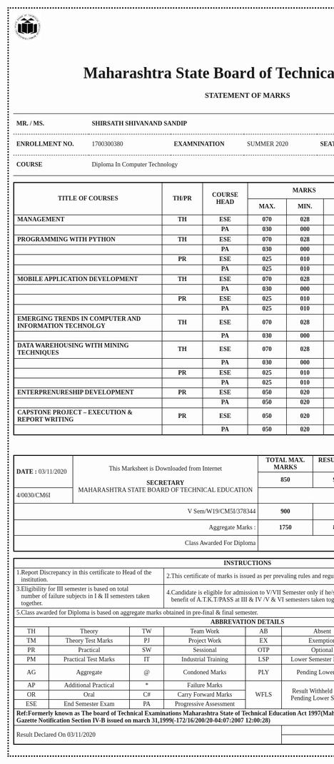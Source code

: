 <!DOCTYPE html>
<html xmlns="http://www.w3.org/1999/xhtml">
  <head>
    <title>CM6I</title>
    <style>
    body {
      font-family: Calibri;
    }
    .tableRecordPadding {
      font-weight: bold;
      padding: 2px 0 2px 2px;
    }
    .Error {
      text-align: center;
      margin: 70px 0;
      color: red;
      font-size: 1.5em;
    }
    .Error1 {
      text-align: center;
      color: red;
      font-size: 1.5em;
    }
        .statment {
            font-family: Calibri;
            text-align: center;
            margin-top: 20px;
            text-transform: uppercase;
        }
        .tbl tr td {
            padding: 2px 5px;
        }
        .Instruct {
            display: table-cell;
        }
        * {
            margin: 0px;
            padding: 0px;
        }
        .main {
            width: 1050px;
            height: auto;
            border: 3px dotted black;
            margin: auto;
            padding: 10px;
        }
        .heading {
            width: 100%;
            height: 100px;
        }
        .heading h1,
        h3 {
            font-family: 'Old English Text MT';
            text-align: center
        }
        .img {
            width: 10%;
            height: 100px;
            float: left;
            margin-left: 15px;
        }
        .td {
            /*border-left:1px solid;
           border-right:1px solid;
           border-bottom:1px solid;*/
            height: 15px;
            width: 205px;
            text-align: center;
        }
        .td1 {
            /*border: 1px solid;*/
            height: 15px;
            width: 80px;
            text-align: center;
        }
        table,
        th,
        td {
            border: 1px solid black;
            border-collapse: collapse;
        }
        .col {
            border: 0px;
            border-bottom: 1px dashed;
            border-collapse: collapse;
            height: 40px;
        }
    </style>
  </head>
  <body>
    <div class="main">
      <img src=logo.png width=6% height=6% border="0" alt="MSBTE LOGO" />
      <div class="heading">
        <h1 style="font-size:35px;">Maharashtra State Board of Technical Education</h1>
        <h3 class="statment">Statement of Marks</h3>
      </div>
      <div>
        <table style="width:100%;margin-top:10px;border:0px solid">
          <tr>
            <td style="width:155px;" class="col">   <strong>MR. / MS.</strong></td>
            <td colspan="6" class="col"><strong>SHIRSATH SHIVANAND SANDIP</strong></td>
          </tr>
          <tr>
            <td style="width:155px;" class="col"><strong>ENROLLMENT NO.</strong></td>
            <td style="width:170px;" class="col"> 1700300380</td>
            <td style="width:150px;" class="col"><strong>EXAMNINATION</strong></td>
            <td style="width:150px;" class="col">SUMMER 2020</td>
            <td style="width:100px;" class="col"><strong>SEAT NO.</strong></td>
            <td style="width:100px;" class="col">383898</td>
            <td class="col"><strong>FINAL SEMESTER</strong></td>
          </tr>
          <tr>
            <td style="margin-right:20px;width:155px;" class="col">   <strong>COURSE</strong></td>
            <td colspan="6" class="col">Diploma In Computer Technology</td>
          </tr>
        </table>
        <div id="dvMain0">
          <table border='1' cellspacing='0' align='center' widht='0'>
            <tr>
              <td width='700px' height='30px' align='center' rowspan='2'><strong>TITLE OF COURSES</strong></td>
              <td width='150px' height='30px' align='center' rowspan='2'><strong>TH/PR</strong></td>
              <td width='150px' height='30px' align='center' rowspan='2'><strong>COURSE HEAD</strong></td>
              <td width='150px' height='30px' align='center' colspan='3'><strong>MARKS</strong></td>
              <td width='150px' height='30px' align='center' colspan='2'><strong>TOTAL MARKS</strong></td>
              <td width='150px' height='30px' align='center' rowspan='2'><strong>CREDITS</strong></td>
            </tr>
            <tr>
              <td width='150px' height='30px' align='center'><strong>MAX.</strong></td>
              <td width='150px' height='30px' align='center'><strong>MIN.</strong></td>
              <td width='150px' height='30px' align='center'><strong>OBT.</strong></td>
              <td width='150px' height='30px' align='center'><strong>MAX</strong></td>
              <td width='150px' height='30px' align='center'><strong>OBT</strong></td>
            </tr>
            <tr>
              <td><strong>MANAGEMENT</strong></td>
              <td align='center'><strong>TH</strong></td>
              <td align='center'><strong>ESE</strong></td>
              <td align='center'><strong>070</strong></td>
              <td align='center'><strong>028</strong></td>
              <td align='center'><strong>060 </strong></td>
              <td align='center'><strong>100</strong></td>
              <td align='center'><strong>088 </strong></td>
              <td align='center'><strong>3</strong></td>
            </tr>
            <tr>
              <td><strong></strong></td>
              <td align='center'><strong></strong></td>
              <td align='center'><strong>PA</strong></td>
              <td align='center'><strong>030</strong></td>
              <td align='center'><strong>000</strong></td>
              <td align='center'><strong>028 </strong></td>
              <td align='center'><strong></strong></td>
              <td align='center'><strong></strong></td>
              <td align='center'><strong></strong></td>
            </tr>
            <tr>
              <td><strong>PROGRAMMING WITH PYTHON</strong></td>
              <td align='center'><strong>TH</strong></td>
              <td align='center'><strong>ESE</strong></td>
              <td align='center'><strong>070</strong></td>
              <td align='center'><strong>028</strong></td>
              <td align='center'><strong>070 </strong></td>
              <td align='center'><strong>100</strong></td>
              <td align='center'><strong>100 </strong></td>
              <td align='center'><strong>5</strong></td>
            </tr>
            <tr>
              <td><strong></strong></td>
              <td align='center'><strong></strong></td>
              <td align='center'><strong>PA</strong></td>
              <td align='center'><strong>030</strong></td>
              <td align='center'><strong>000</strong></td>
              <td align='center'><strong>030 </strong></td>
              <td align='center'><strong></strong></td>
              <td align='center'><strong></strong></td>
              <td align='center'><strong></strong></td>
            </tr>
            <tr>
              <td><strong></strong></td>
              <td align='center'><strong>PR</strong></td>
              <td align='center'><strong>ESE</strong></td>
              <td align='center'><strong>025</strong></td>
              <td align='center'><strong>010</strong></td>
              <td align='center'><strong>024 </strong></td>
              <td align='center'><strong>050</strong></td>
              <td align='center'><strong>048 </strong></td>
              <td align='center'><strong></strong></td>
            </tr>
            <tr>
              <td><strong></strong></td>
              <td align='center'><strong></strong></td>
              <td align='center'><strong>PA</strong></td>
              <td align='center'><strong>025</strong></td>
              <td align='center'><strong>010</strong></td>
              <td align='center'><strong>024 </strong></td>
              <td align='center'><strong></strong></td>
              <td align='center'><strong></strong></td>
              <td align='center'><strong></strong></td>
            </tr>
            <tr>
              <td><strong>MOBILE APPLICATION DEVELOPMENT</strong></td>
              <td align='center'><strong>TH</strong></td>
              <td align='center'><strong>ESE</strong></td>
              <td align='center'><strong>070</strong></td>
              <td align='center'><strong>028</strong></td>
              <td align='center'><strong>070 </strong></td>
              <td align='center'><strong>100</strong></td>
              <td align='center'><strong>100 </strong></td>
              <td align='center'><strong>7</strong></td>
            </tr>
            <tr>
              <td><strong></strong></td>
              <td align='center'><strong></strong></td>
              <td align='center'><strong>PA</strong></td>
              <td align='center'><strong>030</strong></td>
              <td align='center'><strong>000</strong></td>
              <td align='center'><strong>030 </strong></td>
              <td align='center'><strong></strong></td>
              <td align='center'><strong></strong></td>
              <td align='center'><strong></strong></td>
            </tr>
            <tr>
              <td><strong></strong></td>
              <td align='center'><strong>PR</strong></td>
              <td align='center'><strong>ESE</strong></td>
              <td align='center'><strong>025</strong></td>
              <td align='center'><strong>010</strong></td>
              <td align='center'><strong>024 </strong></td>
              <td align='center'><strong>050</strong></td>
              <td align='center'><strong>048 </strong></td>
              <td align='center'><strong></strong></td>
            </tr>
            <tr>
              <td><strong></strong></td>
              <td align='center'><strong></strong></td>
              <td align='center'><strong>PA</strong></td>
              <td align='center'><strong>025</strong></td>
              <td align='center'><strong>010</strong></td>
              <td align='center'><strong>024 </strong></td>
              <td align='center'><strong></strong></td>
              <td align='center'><strong></strong></td>
              <td align='center'><strong></strong></td>
            </tr>
            <tr>
              <td><strong>EMERGING TRENDS IN COMPUTER AND INFORMATION TECHNOLGY</strong></td>
              <td align='center'><strong>TH</strong></td>
              <td align='center'><strong>ESE</strong></td>
              <td align='center'><strong>070</strong></td>
              <td align='center'><strong>028</strong></td>
              <td align='center'><strong>070 </strong></td>
              <td align='center'><strong>100</strong></td>
              <td align='center'><strong>100 </strong></td>
              <td align='center'><strong>3</strong></td>
            </tr>
            <tr>
              <td><strong></strong></td>
              <td align='center'><strong></strong></td>
              <td align='center'><strong>PA</strong></td>
              <td align='center'><strong>030</strong></td>
              <td align='center'><strong>000</strong></td>
              <td align='center'><strong>030 </strong></td>
              <td align='center'><strong></strong></td>
              <td align='center'><strong></strong></td>
              <td align='center'><strong></strong></td>
            </tr>
            <tr>
              <td><strong>DATA WAREHOUSING WITH MINING TECHNIQUES</strong></td>
              <td align='center'><strong>TH</strong></td>
              <td align='center'><strong>ESE</strong></td>
              <td align='center'><strong>070</strong></td>
              <td align='center'><strong>028</strong></td>
              <td align='center'><strong>070 </strong></td>
              <td align='center'><strong>100</strong></td>
              <td align='center'><strong>100 </strong></td>
              <td align='center'><strong>5</strong></td>
            </tr>
            <tr>
              <td><strong></strong></td>
              <td align='center'><strong></strong></td>
              <td align='center'><strong>PA</strong></td>
              <td align='center'><strong>030</strong></td>
              <td align='center'><strong>000</strong></td>
              <td align='center'><strong>030 </strong></td>
              <td align='center'><strong></strong></td>
              <td align='center'><strong></strong></td>
              <td align='center'><strong></strong></td>
            </tr>
            <tr>
              <td><strong></strong></td>
              <td align='center'><strong>PR</strong></td>
              <td align='center'><strong>ESE</strong></td>
              <td align='center'><strong>025</strong></td>
              <td align='center'><strong>010</strong></td>
              <td align='center'><strong>024 </strong></td>
              <td align='center'><strong>050</strong></td>
              <td align='center'><strong>048 </strong></td>
              <td align='center'><strong></strong></td>
            </tr>
            <tr>
              <td><strong></strong></td>
              <td align='center'><strong></strong></td>
              <td align='center'><strong>PA</strong></td>
              <td align='center'><strong>025</strong></td>
              <td align='center'><strong>010</strong></td>
              <td align='center'><strong>024 </strong></td>
              <td align='center'><strong></strong></td>
              <td align='center'><strong></strong></td>
              <td align='center'><strong></strong></td>
            </tr>
            <tr>
              <td><strong>ENTERPRENURESHIP DEVELOPMENT</strong></td>
              <td align='center'><strong>PR</strong></td>
              <td align='center'><strong>ESE</strong></td>
              <td align='center'><strong>050</strong></td>
              <td align='center'><strong>020</strong></td>
              <td align='center'><strong>049 </strong></td>
              <td align='center'><strong>100</strong></td>
              <td align='center'><strong>098 </strong></td>
              <td align='center'><strong>4</strong></td>
            </tr>
            <tr>
              <td><strong></strong></td>
              <td align='center'><strong></strong></td>
              <td align='center'><strong>PA</strong></td>
              <td align='center'><strong>050</strong></td>
              <td align='center'><strong>020</strong></td>
              <td align='center'><strong>049 </strong></td>
              <td align='center'><strong></strong></td>
              <td align='center'><strong></strong></td>
              <td align='center'><strong></strong></td>
            </tr>
            <tr>
              <td><strong>CAPSTONE PROJECT – EXECUTION & REPORT WRITING</strong></td>
              <td align='center'><strong>PR</strong></td>
              <td align='center'><strong>ESE</strong></td>
              <td align='center'><strong>050</strong></td>
              <td align='center'><strong>020</strong></td>
              <td align='center'><strong>049 </strong></td>
              <td align='center'><strong>100</strong></td>
              <td align='center'><strong>098 </strong></td>
              <td align='center'><strong>4</strong></td>
            </tr>
            <tr>
              <td><strong></strong></td>
              <td align='center'><strong></strong></td>
              <td align='center'><strong>PA</strong></td>
              <td align='center'><strong>050</strong></td>
              <td align='center'><strong>020</strong></td>
              <td align='center'><strong>049 </strong></td>
              <td align='center'><strong></strong></td>
              <td align='center'><strong></strong></td>
              <td align='center'><strong></strong></td>
            </tr>
          </table>
        </div>
        <br />
        <div id="dvTotal0">
          <table class='tbl' border='1' cellspacing='0' align='center' widht='0'>
            <tr>
              <td width='150px' height='30px' align='left' rowspan='2'><strong>DATE :</strong> 03/11/2020 </td>
              <td width='600px' height='30px' align='center' rowspan='3'>This Marksheet is Downloaded from Internet<br><br><span style='font-weight:bold;'>SECRETARY</span><br/>MAHARASHTRA STATE BOARD OF TECHNICAL EDUCATION</td>
              <td width='150px' height='30px' align='center'><strong>TOTAL MAX. MARKS</strong></td>
              <td width='150px' height='30px' align='center'><strong>RESULT WITH %</strong></td>
              <td width='150px' height='30px' align='center'><strong>TOTAL MARKS OBTAINED </strong></td>
              <td width='100px' height='30px' align='center'><strong>TOTAL CREDIT</strong></td>
            </tr>
            <tr>
              <td width='150px' height='30px' align='center'><strong>850</strong></td>
              <td width='150px' height='30px' align='center'><strong>97.41</strong></td>
              <td width='150px' height='30px' align='center'><strong>828</strong></td>
              <td width='150px' height='30px' align='center'><strong>31</strong></td>
            </tr>
            <tr>
              <td width='150px' height='30px' align='left'>4/0030/CM6I</td>
              <td width='150px' height='30px' align='center' colspan='4'><strong>FIRST CLASS DIST. </strong></td>
            </tr>
            <tr>
              <td width='150px' height='30px' align='right' colspan='2'>V Sem/W19/CM5I/378344</td>
              <td width='150px' height='30px' align='center'><strong>900</strong></td>
              <td width='150px' height='30px' align='center'> </td>
              <td width='150px' height='30px' align='center'><strong>742</strong></td>
              <td width='150px' height='30px' align='center'><strong>Total Credits Acquired</strong></td>
            </tr>
            <tr>
              <td width='150px' height='30px' align='right' colspan='2'>Aggregate Marks : </td>
              <td width='150px' height='30px' align='center'><strong>1750</strong></td>
              <td width='150px' height='30px' align='center'><strong>89.71</strong></td>
              <td width='150px' height='30px' align='center'><strong>1570</strong></td>
              <td width='150px' height='30px' align='center'><strong>191</strong></td>
            </tr>
            <tr>
              <td width='150px' height='30px' align='right' colspan='2'>Class Awarded For Diploma </td>
              <td width='150px' height='30px' align='center' colspan='4'><strong>FIRST CLASS DIST.</strong></td>
            </tr>
          </table>
        </div>
        <div>
          <table class='tbl' border='1' cellspacing='0' align='center' widht='0'>
            <tr>
              <td colspan='8' style='text-align:center; height:10px'><Strong>INSTRUCTIONS</Strong></td>
            </tr>
            <tr>
              <td colspan='3'> <span class='Instruct'> 1.</span><span class='Instruct'>Report Discrepancy in this certificate to Head of the institution.</span></td>
              <td colspan='5'> <span class='Instruct'> 2.</span><span class='Instruct'>This certificate of marks is issued as per prevaling rules and regulations of MSBTE at the time of this exam.</span></td>
            </tr>
            <tr>
              <td colspan='3'><span class='Instruct'> 3.</span><span class='Instruct'>Eligibility for III semester is based on total <br /> number of failure subjects in I & II semesters taken together.</span></td>
              <td colspan='5'><span class='Instruct'> 4.</span><span class='Instruct'>Candidate is eligible for admission to V/VII Semester only if he/she is fully passed in I & II /III & IV semesters & availed benefit of A.T.K.T/PASS at III & IV /V & VI semesters taken together respectively.</span></td>
            </tr>
            <tr>
              <td colspan='8'> <span class='Instruct'> 5.</span><span class='Instruct'>Class awarded for Diploma is based on aggregate marks obtained in pre-final & final semester.</span></td>
            </tr>
            <tr>
              <td colspan='8' align='center'><Strong>ABBREVATION DETAILS</Strong></td>
            </tr>
            <tr>
              <td class='td1'>TH</td>
              <td class='td'>Theory</td>
              <td class='td1'>TW</td>
              <td class='td'>Team Work</td>
              <td class='td1'>AB</td>
              <td class='td'>Absent</td>
              <td class='td1'>%</td>
              <td class='td'>Percentage of Marks</td>
            </tr>
            <tr>
              <td class='td1'>TM</td>
              <td class='td'>Theory Test Marks</td>
              <td class='td1'>PJ</td>
              <td class='td'>Project Work</td>
              <td class='td1'>EX</td>
              <td class='td'>Exemption</td>
              <td class='td1' rowspan='2'>WFLY</td>
              <td class='td' rowspan='2'>Result Withheld Due to Pending Lower Year</td>
            </tr>
            <tr>
              <td class='td1'>PR</td>
              <td class='td'>Practical</td>
              <td class='td1'>SW</td>
              <td class='td'>Sessional</td>
              <td class='td1'>OTP</td>
              <td class='td'>Optional</td>
            </tr>
            <tr>
              <td class='td1'>PM</td>
              <td class='td'>Practical Test Marks</td>
              <td class='td1'>IT</td>
              <td class='td'>Industrial Training</td>
              <td class='td1'>LSP</td>
              <td class='td'>Lower Semester Pending</td>
              <td class='td1'>CON</td>
              <td class='td'>Condoned</td>
            </tr>
            <tr>
              <td class='td1'>AG</td>
              <td class='td'>Aggregate</td>
              <td class='td1'>@</td>
              <td class='td'>Condoned Marks</td>
              <td class='td1'>PLY</td>
              <td class='td'>Pending Lower Year</td>
              <td class='td1'>FT</td>
              <td class='td'>Failure But Allowed To Keep Term</td>
            </tr>
            <tr>
              <td class='td1'>AP</td>
              <td class='td'>Additional Practical</td>
              <td class='td1'>*</td>
              <td class='td'>Failure Marks</td>
              <td class='td1' rowspan=3>WFLS</td>
              <td class='td' rowspan=3>Result Withheld Due To Pending Lower Semester</td>
              <td class='td1'>A.T.K.T</td>
              <td class='td'>Allowed to Keep Term</td>
            </tr>
            <tr>
              <td class='td1'>OR</td>
              <td class='td'>Oral</td>
              <td class='td1'>C#</td>
              <td class='td'>Carry Forward Marks</td>
              <td class='td1' rowspan='2'>DIST</td>
              <td class='td' rowspan='2'>Distinction</td>
            </tr>
            <tr>
              <td class='td1'>ESE</td>
              <td class='td'>End Semester Exam</td>
              <td class='td1'>PA</td>
              <td class='td'>Progressive Assessment</td>
            </tr>
            <tr>
              <td colspan=8><strong>Ref:Formerly known as The board of Technical Examinations Maharashtra State of Technical Education Act 1997(Mah XXXVIII of 1997) and Maharashtra Government Gazette Notification Section IV-B issued on march 31,1999(-172/16/200/20-04:07:2007 12:00:28)</strong></td>
            </tr>
            <tr>
              <td rowspan=2 colspan=5>Result Declared On 03/11/2020</td>
              <td colspan=4 style=text-align:right>Url:-http://www.msbte.org.in</td>
            </tr>
            <tr>
              <td colspan=4 style=text-align:right>E & OE</td>
            </tr>
          </table>
        </div>
      </div>
    </div>
    <br />
    <br />
    <p style="page-break-after: always;"> </p>
    <!--<p style="page-break-before: always;"> </p>-->
  </body>
</html>

